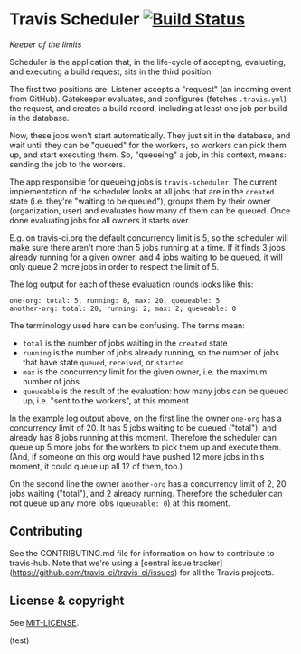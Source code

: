 # Travis Scheduler [![Build Status](https://travis-ci.org/travis-ci/travis-scheduler.svg?branch=master)](https://travis-ci.org/travis-ci/travis-scheduler)

*Keeper of the limits*

Scheduler is the application that, in the life-cycle of accepting,
evaluating, and executing a build request, sits in the third position.

The first two positions are: Listener accepts a "request" (an incoming event
from GitHub). Gatekeeper evaluates, and configures (fetches `.travis.yml`) the
request, and creates a build record, including at least one job per build in
the database.

Now, these jobs won't start automatically. They just sit in the database, and
wait until they can be "queued" for the workers, so workers can pick them up,
and start executing them. So, "queueing" a job, in this context, means: sending
the job to the workers.

The app responsible for queueing jobs is `travis-scheduler`. The current
implementation of the scheduler looks at all jobs that are in the `created`
state (i.e. they're "waiting to be queued"), groups them by their owner
(organization, user) and evaluates how many of them can be queued. Once done
evaluating jobs for all owners it starts over.

E.g. on travis-ci.org the default concurrency limit is 5, so the scheduler will
make sure there aren't more than 5 jobs running at a time. If it finds 3 jobs
already running for a given owner, and 4 jobs waiting to be queued, it will
only queue 2 more jobs in order to respect the limit of 5.

The log output for each of these evaluation rounds looks like this:

```
one-org: total: 5, running: 8, max: 20, queueable: 5
another-org: total: 20, running: 2, max: 2, queueable: 0
```

The terminology used here can be confusing. The terms mean:

* `total` is the number of jobs waiting in the `created` state
* `running` is the number of jobs already running, so the number of jobs that
   have state `queued`, `received`, or `started`
* `max` is the concurrency limit for the given owner, i.e. the maximum number
   of jobs
* `queueable` is the result of the evaluation: how many jobs can be queued up,
   i.e. "sent to the workers", at this moment

In the example log output above, on the first line the owner `one-org` has a
concurrency limit of 20. It has 5 jobs waiting to be queued ("total"), and
already has 8 jobs running at this moment. Therefore the scheduler can queue up
5 more jobs for the workers to pick them up and execute them. (And, if someone
on this org would have pushed 12 more jobs in this moment, it could queue up
all 12 of them, too.)

On the second line the owner `another-org` has a concurrency limit of 2, 20
jobs waiting ("total"), and 2 already running. Therefore the scheduler can not
queue up any more jobs (`queueable: 0`) at this moment.

## Contributing

See the CONTRIBUTING.md file for information on how to contribute to travis-hub.
Note that we're using a [central issue tracker]
(https://github.com/travis-ci/travis-ci/issues) for all the Travis projects.


## License & copyright

See [MIT-LICENSE](MIT-LICENSE.md).


(test)

